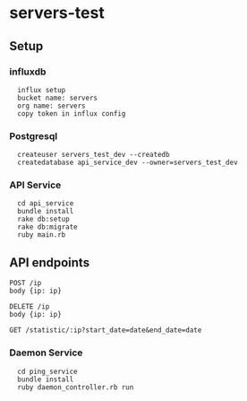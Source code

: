# servers-test

## Setup

### influxdb
```
  influx setup
  bucket name: servers
  org name: servers
  copy token in influx config
```

### Postgresql
```
  createuser servers_test_dev --createdb
  createdatabase api_service_dev --owner=servers_test_dev
```

### API Service
```
  cd api_service
  bundle install
  rake db:setup
  rake db:migrate
  ruby main.rb
```

## API endpoints
```
POST /ip 
body {ip: ip}

DELETE /ip
body {ip: ip}

GET /statistic/:ip?start_date=date&end_date=date
```

### Daemon Service
```
  cd ping_service
  bundle install
  ruby daemon_controller.rb run
```

